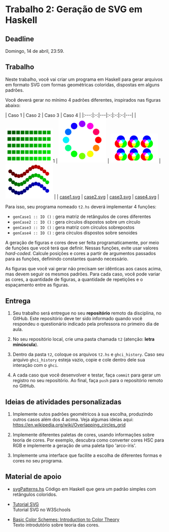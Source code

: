 # Trabalho 2: Geração de SVG em Haskell

## Deadline

Domingo, 14 de abril, 23:59.

## Trabalho

Neste trabalho, você vai criar um programa em Haskell para gerar arquivos em formato SVG com formas geométricas coloridas, dispostas em alguns padrões.

Você deverá gerar no mínimo 4 padrões diferentes, inspirados nas figuras abaixo:

|  Caso 1   | Caso 2   | Caso 3  | Caso 4  |
|:---:|:-:|---|:-:|:-:|:-:|---|
|  <img src="case1.png" width="150">1   |  <img src="case2.png" width="150">  |  <img src="case3.png" width="150">  |  <img src="case4.png" width="150">  |
| [case1.svg](case1.svg) | [case2.svg](case2.svg) | [case3.svg](case3.svg) | [case4.svg](case4.svg) |

Para isso, seu programa nomeado `t2.hs` deverá implementar 4 funções: 
- `genCase1 :: IO ()` : gera matriz de retângulos de cores diferentes
- `genCase2 :: IO ()` : gera círculos dispostos sobre um círculo
- `genCase3 :: IO ()` : gera matriz com círculos sobrepostos
- `genCase4 :: IO ()` : gera círculos dispostos sobre senoides

A geração de figuras e cores deve ser feita programaticamente, por meio de funções que você terá que definir. Nessas funções, evite usar valores *hard-coded*. Calcule posições e cores a partir de argumentos passados para as funções, definindo constantes quando necessário.

As figuras que você vai gerar não precisam ser idênticas aos casos acima, mas devem seguir os mesmos padrões. Para cada caso, você pode variar as cores, a quantidade de figuras, a quantidade de repetições e o espaçamento entre as figuras.


## Entrega

 1. Seu trabalho será entregue no seu **repositório** remoto da disciplina, no GitHub. Este repositório deve ter sido informado quando você respondeu o questionário indicado pela professora no primeiro dia de aula. 

 2. No seu repositório local, crie uma pasta chamada `t2` (atenção: **letra minúscula**).

 3. Dentro da pasta `t2`, coloque os arquivos `t2.hs` e `ghci_history`. Caso seu arquivo `ghci_history` esteja vazio, copie e cole dentro dele sua interação com o `ghci`.

 4. A cada caso que você desenvolver e testar, faça `commit` para gerar um registro no seu repositório. Ao final, faça `push` para o repositório remoto no GitHub.


## Ideias de atividades personalizadas

 1. Implemente outos padrões geométricos à sua escolha, produzindo outros casos além dos 4 acima. Veja algumas ideias aqui: https://en.wikipedia.org/wiki/Overlapping_circles_grid

 2. Implemente diferentes paletas de cores, usando informações sobre teoria de cores. Por exemplo, descubra como converter cores HSC para RGB e implemente a geração de uma paleta tipo 'arco-íris'.

 3. Implemente uma interface que facilite a escolha de diferentes formas e cores no seu programa.


## Material de apoio

- [svgPatterns.hs](svgPatterns.hs)
  Código em Haskell que gera um padrão simples com retângulos coloridos.

- [Tutorial SVG](https://www.w3schools.com/graphics/svg_intro.asp)  
  Tutorial SVG no W3Schools

- [Basic Color Schemes: Introduction to Color Theory](http://www.tigercolor.com/color-lab/color-theory/color-theory-intro.htm)  
  Texto introdutório sobre teoria das cores.

